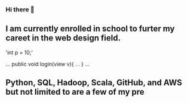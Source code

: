 ### Hi there 👋
## I am currently enrolled in school to furter my careet in the web design field.

> 

'int p = 10;'

...
public void login(view v){
.
.
}
...
 ## Python, SQL, Hadoop, Scala, GitHub, and AWS but not limited to are a few of my pre

